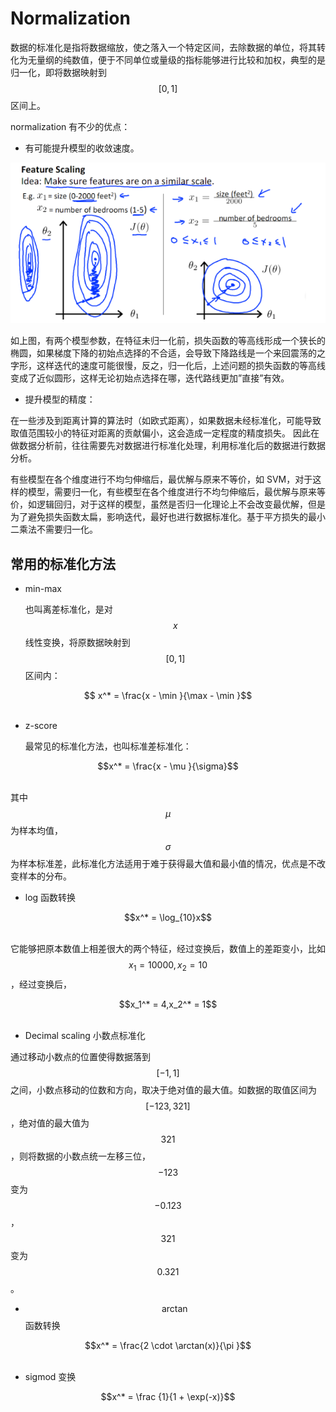 # Normalization

数据的标准化是指将数据缩放，使之落入一个特定区间，去除数据的单位，将其转化为无量纲的纯数值，便于不同单位或量级的指标能够进行比较和加权，典型的是归一化，即将数据映射到 $$[0,1]$$ 区间上。

normalization 有不少的优点：

* 有可能提升模型的收敛速度。

![f4.0.png](assets/f4.0.png)

如上图，有两个模型参数，在特征未归一化前，损失函数的等高线形成一个狭长的椭圆，如果梯度下降的初始点选择的不合适，会导致下降路线是一个来回震荡的之字形，这样迭代的速度可能很慢，反之，归一化后，上述问题的损失函数的等高线变成了近似圆形，这样无论初始点选择在哪，迭代路线更加”直接”有效。

* 提升模型的精度：

在一些涉及到距离计算的算法时（如欧式距离），如果数据未经标准化，可能导致取值范围较小的特征对距离的贡献偏小，这会造成一定程度的精度损失。 因此在做数据分析前，往往需要先对数据进行标准化处理，利用标准化后的数据进行数据分析。

有些模型在各个维度进行不均匀伸缩后，最优解与原来不等价，如 SVM，对于这样的模型，需要归一化，有些模型在各个维度进行不均匀伸缩后，最优解与原来等价，如逻辑回归，对于这样的模型，虽然是否归一化理论上不会改变最优解，但是为了避免损失函数太扁，影响迭代，最好也进行数据标准化。基于平方损失的最小二乘法不需要归一化。

## 常用的标准化方法

* min-max

  也叫离差标准化，是对 $$x$$ 线性变换，将原数据映射到 $$[0,1]$$ 区间内：

<center>$$ x^* = \frac{x - \min }{\max  - \min }$$</center><br/>

* z-score

  最常见的标准化方法，也叫标准差标准化：

<center>$$x^* = \frac{x - \mu }{\sigma}$$</center><br/>

其中 $$\mu$$ 为样本均值，$$\sigma$$ 为样本标准差，此标准化方法适用于难于获得最大值和最小值的情况，优点是不改变样本的分布。

* log 函数转换

<center>$$x^* = \log_{10}x$$</center><br/>

它能够把原本数值上相差很大的两个特征，经过变换后，数值上的差距变小，比如 $$x_1=10000,x_2=10$$ ，经过变换后，

<center>$$x_1^* = 4,x_2^* = 1$$</center><br/>

* Decimal scaling 小数点标准化

通过移动小数点的位置使得数据落到 $$[−1,1]$$ 之间，小数点移动的位数和方向，取决于绝对值的最大值。如数据的取值区间为 $$[−123,321]$$ ，绝对值的最大值为 $$321$$，则将数据的小数点统一左移三位， $$−123$$ 变为 $$−0.123$$ ，$$321$$ 变为 $$0.321$$ 。

* $$\arctan$$ 函数转换

<center>$$x^* = \frac{2 \cdot \arctan(x)}{\pi }$$</center><br/>

* sigmod 变换

<center>$$x^* = \frac {1}{1 + \exp(-x)}$$</center><br/>
